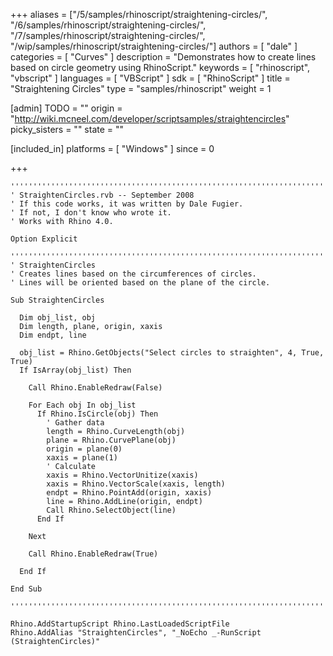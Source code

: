 +++
aliases = ["/5/samples/rhinoscript/straightening-circles/", "/6/samples/rhinoscript/straightening-circles/", "/7/samples/rhinoscript/straightening-circles/", "/wip/samples/rhinoscript/straightening-circles/"]
authors = [ "dale" ]
categories = [ "Curves" ]
description = "Demonstrates how to create lines based on circle geometry using RhinoScript."
keywords = [ "rhinoscript", "vbscript" ]
languages = [ "VBScript" ]
sdk = [ "RhinoScript" ]
title = "Straightening Circles"
type = "samples/rhinoscript"
weight = 1

[admin]
TODO = ""
origin = "http://wiki.mcneel.com/developer/scriptsamples/straightencircles"
picky_sisters = ""
state = ""

[included_in]
platforms = [ "Windows" ]
since = 0

+++

```vbnet
'''''''''''''''''''''''''''''''''''''''''''''''''''''''''''''''''''''''''''''
' StraightenCircles.rvb -- September 2008
' If this code works, it was written by Dale Fugier.
' If not, I don't know who wrote it.
' Works with Rhino 4.0.

Option Explicit

'''''''''''''''''''''''''''''''''''''''''''''''''''''''''''''''''''''''''''''
' StraightenCircles
' Creates lines based on the circumferences of circles.
' Lines will be oriented based on the plane of the circle.

Sub StraightenCircles

  Dim obj_list, obj
  Dim length, plane, origin, xaxis
  Dim endpt, line

  obj_list = Rhino.GetObjects("Select circles to straighten", 4, True, True)
  If IsArray(obj_list) Then

    Call Rhino.EnableRedraw(False)

    For Each obj In obj_list
      If Rhino.IsCircle(obj) Then
        ' Gather data
        length = Rhino.CurveLength(obj)
        plane = Rhino.CurvePlane(obj)
        origin = plane(0)
        xaxis = plane(1)
        ' Calculate
        xaxis = Rhino.VectorUnitize(xaxis)
        xaxis = Rhino.VectorScale(xaxis, length)
        endpt = Rhino.PointAdd(origin, xaxis)
        line = Rhino.AddLine(origin, endpt)
        Call Rhino.SelectObject(line)
      End If

    Next

    Call Rhino.EnableRedraw(True)

  End If

End Sub

'''''''''''''''''''''''''''''''''''''''''''''''''''''''''''''''''''''''''''''

Rhino.AddStartupScript Rhino.LastLoadedScriptFile
Rhino.AddAlias "StraightenCircles", "_NoEcho _-RunScript (StraightenCircles)"
```
